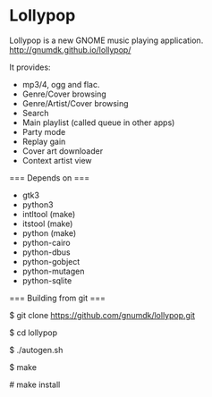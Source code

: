 Lollypop
========================

Lollypop is a new GNOME music playing application.
http://gnumdk.github.io/lollypop/


It provides:
- mp3/4, ogg and flac.
- Genre/Cover browsing
- Genre/Artist/Cover browsing
- Search
- Main playlist (called queue in other apps)
- Party mode
- Replay gain
- Cover art downloader
- Context artist view

=== Depends on ===
- gtk3
- python3
- intltool (make)
- itstool (make)
- python (make)
- python-cairo
- python-dbus
- python-gobject
- python-mutagen
- python-sqlite

=== Building from git ===

$ git clone https://github.com/gnumdk/lollypop.git

$ cd lollypop

$ ./autogen.sh

$ make

\# make install
